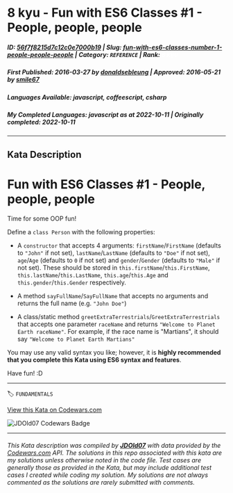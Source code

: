 # 8 kyu - Fun with ES6 Classes #1 - People, people, people

##### **ID**: [56f7f8215d7c12c0e7000b19](https://www.codewars.com/kata/56f7f8215d7c12c0e7000b19) | **Slug**: [fun-with-es6-classes-number-1-people-people-people](https://www.codewars.com/kata/56f7f8215d7c12c0e7000b19) | **Category**: `REFERENCE` | **Rank**: <span style="color:white">8 kyu</span>

##### **First Published**: 2016-03-27 ***by*** [donaldsebleung](https://www.codewars.com/users/donaldsebleung) | **Approved**: 2016-05-21 ***by*** [smile67](https://www.codewars.com/users/smile67)

##### **Languages Available**: javascript, coffeescript, csharp

##### **My Completed Languages**: javascript ***as at*** 2022-10-11 | **Originally completed**: 2022-10-11

---

## Kata Description


# Fun with ES6 Classes #1 - People, people, people



Time for some OOP fun!



Define a ```class Person``` with the following properties:



 - A `constructor` that accepts 4 arguments: `firstName`/`FirstName` (defaults to `"John"` if not set), `lastName`/`LastName` (defaults to `"Doe"` if not set), `age`/`Age` (defaults to `0` if not set) and `gender`/`Gender` (defaults to `"Male"` if not set).  These should be stored in `this.firstName`/`this.FirstName`, `this.lastName`/`this.LastName`, `this.age`/`this.Age` and `this.gender`/`this.Gender` respectively.

 - A method `sayFullName`/`SayFullName` that accepts no arguments and returns the full name (e.g. `"John Doe"`)

 - A class/static method `greetExtraTerrestrials`/`GreetExtraTerrestrials` that accepts one parameter `raceName` and returns `"Welcome to Planet Earth raceName"`.  For example, if the race name is "Martians", it should say `"Welcome to Planet Earth Martians"`



You may use any valid syntax you like; however, it is **highly recommended that you complete this Kata using ES6 syntax and features**.



Have fun! :D

---


🏷 `FUNDAMENTALS`


[View this Kata on Codewars.com](https://www.codewars.com/kata/56f7f8215d7c12c0e7000b19)

![](https://www.codewars.com/users/jdold07/badges/large "JDOld07 Codewars Badge")

---

###### *This Kata description was compiled by [**JDOld07**](https://tpstech.dev) with data provided by the [Codewars.com](https://www.codewars.com) API.  The solutions in this repo associated with this kata are my solutions unless otherwise noted in the code file.  Test cases are generally those as provided in the Kata, but may include additional test cases I created while coding my solution.  My solutions are not always commented as the solutions are rarely submitted with comments.*
